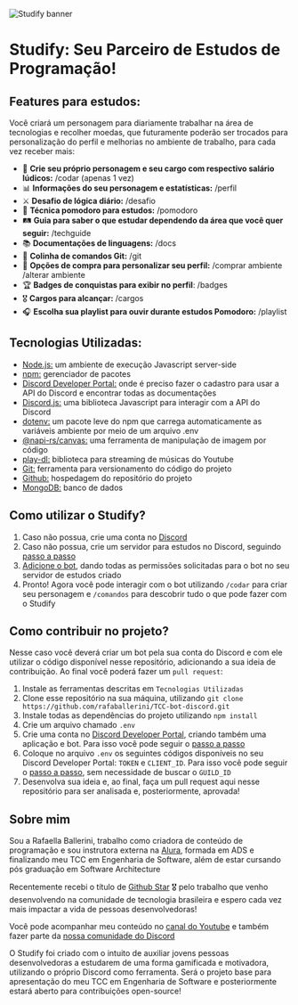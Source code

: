 ![Studify banner](https://i.pinimg.com/originals/16/89/5b/16895b231b6da505e2e4acef02a3c1fe.gif)
# Studify: Seu Parceiro de Estudos de Programação!

## Features para estudos:
Você criará um personagem para diariamente trabalhar na área de tecnologias e recolher moedas, que futuramente poderão ser trocados para personalização do perfil e melhorias no ambiente de trabalho, para cada vez receber mais:
* 💼 **Crie seu próprio personagem e seu cargo com respectivo salário lúdicos:** /codar (apenas 1 vez)
* 📊 **Informações do seu personagem e estatísticas:** /perfil 
* ⚔️ **Desafio de lógica diário:** /desafio
* 🍅 **Técnica pomodoro para estudos:** /pomodoro
* 🛤️ **Guia para saber o que estudar dependendo da área que você quer seguir:** /techguide
* 📚 **Documentações de linguagens:** /docs
* 🔖 **Colinha de comandos Git:** /git
* 🎨 **Opções de compra para personalizar seu perfil:** /comprar ambiente /alterar ambiente
* 🏆 **Badges de conquistas para exibir no perfil**: /badges
* 🎖️ **Cargos para alcançar:** /cargos
* 🎧 **Escolha sua playlist para ouvir durante estudos Pomodoro:** /playlist

## Tecnologias Utilizadas:
* [Node.js:](https://nodejs.org) um ambiente de execução Javascript server-side
* [npm:](https://www.npmjs.com) gerenciador de pacotes
* [Discord Developer Portal:](https://discord.com/developers/docs/intro) onde é preciso fazer o cadastro para usar a API do Discord e encontrar todas as documentações
* [Discord.js:](https://discord.js.org) uma biblioteca Javascript para interagir com a API do Discord
* [dotenv:](https://www.npmjs.com/package/dotenv) um pacote leve do npm que carrega automaticamente as variáveis ambiente por meio de um arquivo .env
* [@napi-rs/canvas:](https://www.npmjs.com/package/@napi-rs/canvas) uma ferramenta de manipulação de imagem por código
* [play-dl:](https://play-dl.github.io) biblioteca para streaming de músicas do Youtube
* [Git:](https://git-scm.com) ferramenta para versionamento do código do projeto
* [Github:](https://github.com) hospedagem do repositório do projeto
* [MongoDB:](https://www.mongodb.com) banco de dados

## Como utilizar o Studify?
1. Caso não possua, crie uma conta no [Discord](https://discord.com)
2. Caso não possua, crie um servidor para estudos no Discord, seguindo [passo a passo](https://www.youtube.com/watch?v=zKOf1NGGStE&t=14m09s)
3. [Adicione o bot](https://discord.com/api/oauth2/authorize?client_id=1066762270933266503&permissions=8&scope=applications.commands%20bot), dando todas as permissões solicitadas para o bot no seu servidor de estudos criado
4. Pronto! Agora você pode interagir com o bot utilizando `/codar` para criar seu personagem e `/comandos` para descobrir tudo o que pode fazer com o Studify

## Como contribuir no projeto?
Nesse caso você deverá criar um bot pela sua conta do Discord e com ele utilizar o código disponível nesse repositório, adicionando a sua ideia de contribuição. Ao final você poderá fazer um `pull request`:
1. Instale as ferramentas descritas em `Tecnologias Utilizadas`
2. Clone esse repositório na sua máquina, utilizando `git clone https://github.com/rafaballerini/TCC-bot-discord.git`
3. Instale todas as dependências do projeto utilizando `npm install`
4. Crie um arquivo chamado `.env`
5. Crie uma conta no [Discord Developer Portal](https://discord.com/developers/docs/intro), criando também uma aplicação e bot. Para isso você pode seguir o [passo a passo](https://www.google.com/url?sa=t&rct=j&q=&esrc=s&source=web&cd=&ved=2ahUKEwiN5-fr9Jr-AhXXqJUCHXJdBAQQqJcEKAN6BAgLEBc&url=https%3A%2F%2Fwww.youtube.com%2Fwatch%3Fv%3DzKOf1NGGStE%26t%3D640&usg=AOvVaw1SJCgJhuMIz-xHfOzQYaH4)
6. Coloque no arquivo `.env` os seguintes códigos disponíveis no seu Discord Developer Portal: `TOKEN` e `CLIENT_ID`. Para isso você pode seguir o [passo a passo](https://www.google.com/url?sa=t&rct=j&q=&esrc=s&source=web&cd=&ved=2ahUKEwiN5-fr9Jr-AhXXqJUCHXJdBAQQqJcEKAR6BAgLEBo&url=https%3A%2F%2Fwww.youtube.com%2Fwatch%3Fv%3DzKOf1NGGStE%26t%3D1087&usg=AOvVaw0m7-tesBpy_1pZcTTwADOw), sem necessidade de buscar o `GUILD_ID`
7. Desenvolva sua ideia e, ao final, faça um pull request aqui nesse repositório para ser analisada e, posteriormente, aprovada!

## Sobre mim

Sou a Rafaella Ballerini, trabalho como criadora de conteúdo de programação e sou instrutora externa na [Alura](https://alura.com.br/promocao/rafaballerini), formada em ADS e finalizando meu TCC em Engenharia de Software, além de estar cursando pós graduação em Software Architecture

Recentemente recebi o título de [Github Star](https://github.com/rafaballerini) 🎖️ pelo trabalho que venho desenvolvendo na comunidade de tecnologia brasileira e espero cada vez mais impactar a vida de pessoas desenvolvedoras!

Você pode acompanhar meu conteúdo no [canal do Youtube](https://youtube.com/rafaellaballerini) e também fazer parte da [nossa comunidade do Discord](https://discord.com/servers/ballerini-789888698673922078
)

O Studify foi criado com o intuito de auxiliar jovens pessoas desenvolvedoras a estudarem de uma forma gamificada e motivadora, utilizando o próprio Discord como ferramenta. Será o projeto base para apresentação do meu TCC em Engenharia de Software e posteriormente estará aberto para contribuições open-source!
